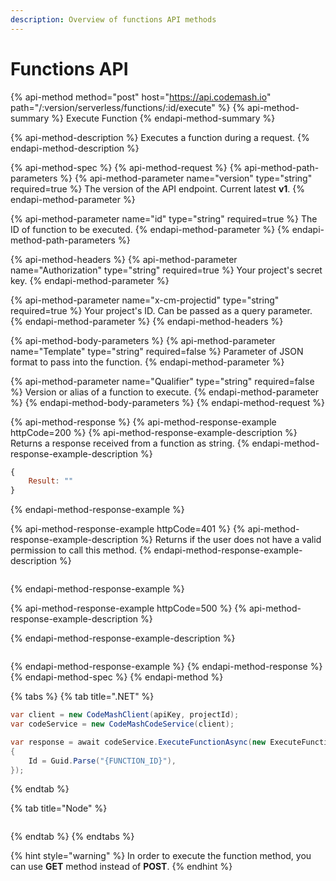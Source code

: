 ```yaml
---
description: Overview of functions API methods
---
```


# Functions API

{% api-method method="post" host="https://api.codemash.io" path="/:version/serverless/functions/:id/execute" %}
{% api-method-summary %}
Execute Function
{% endapi-method-summary %}

{% api-method-description %}
Executes a function during a request.
{% endapi-method-description %}

{% api-method-spec %}
{% api-method-request %}
{% api-method-path-parameters %}
{% api-method-parameter name="version" type="string" required=true %}
The version of the API endpoint. Current latest **v1**.
{% endapi-method-parameter %}

{% api-method-parameter name="id" type="string" required=true %}
The ID of function to be executed.
{% endapi-method-parameter %}
{% endapi-method-path-parameters %}

{% api-method-headers %}
{% api-method-parameter name="Authorization" type="string" required=true %}
Your project's secret key.
{% endapi-method-parameter %}

{% api-method-parameter name="x-cm-projectid" type="string" required=true %}
Your project's ID. Can be passed as a query parameter.
{% endapi-method-parameter %}
{% endapi-method-headers %}

{% api-method-body-parameters %}
{% api-method-parameter name="Template" type="string" required=false %}
Parameter of JSON format to pass into the function.
{% endapi-method-parameter %}

{% api-method-parameter name="Qualifier" type="string" required=false %}
Version or alias of a function to execute.
{% endapi-method-parameter %}
{% endapi-method-body-parameters %}
{% endapi-method-request %}

{% api-method-response %}
{% api-method-response-example httpCode=200 %}
{% api-method-response-example-description %}
Returns a response received from a function as string.
{% endapi-method-response-example-description %}

```javascript
{
    Result: ""
}
```
{% endapi-method-response-example %}

{% api-method-response-example httpCode=401 %}
{% api-method-response-example-description %}
Returns if the user does not have a valid permission to call this method.
{% endapi-method-response-example-description %}

```

```
{% endapi-method-response-example %}

{% api-method-response-example httpCode=500 %}
{% api-method-response-example-description %}

{% endapi-method-response-example-description %}

```

```
{% endapi-method-response-example %}
{% endapi-method-response %}
{% endapi-method-spec %}
{% endapi-method %}

{% tabs %}
{% tab title=".NET" %}
```csharp
var client = new CodeMashClient(apiKey, projectId);
var codeService = new CodeMashCodeService(client);

var response = await codeService.ExecuteFunctionAsync(new ExecuteFunctionRequest
{
    Id = Guid.Parse("{FUNCTION_ID}"),
});
```
{% endtab %}

{% tab title="Node" %}
```

```
{% endtab %}
{% endtabs %}

{% hint style="warning" %}
In order to execute the function method, you can use **GET** method instead of **POST**.
{% endhint %}

